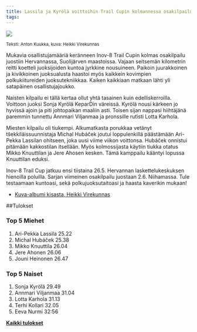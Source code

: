 ```yaml
---
title: Lassila ja Kyrölä voittoihin Trail Cupin kolmannessa osakilpailussa
tags:
---
```


[![](https://farm6.staticflickr.com/5463/17245233814_a70e098a1b_b.jpg)](https://www.flickr.com/photos/131233811@N02/17245233814/in/album-72157652700049450/)

<small>Teksti: Anton Kuukka, kuva: Heikki Virekunnas</small>

Mukavia osallistujamääriä keränneen Inov-8 Trail Cupin kolmas osakilpailu juostiin Hervannassa, Suolijärven maastoissa. Vajaan seitsemän kilometrin reitti koetteli juoksijoiden kuntoa jyrkkine nousuineen. Paikoin juurakkoinen ja kivikkoinen juoksualusta haastoi myös kaikkein kovimpien polkukiitureiden juoksutekniikkaa. Kaiken kaikkiaan matkaan lähti yli satapäinen osallistujajoukko.

Naisten kilpailu ei tällä kertaa ollut yhtä tasainen kuin edelliskerroilla. Voittoon juoksi Sonja Kyrölä KeparDin väreissä. Kyrölä nousi kärkeen jo hyvissä ajoin ja piti johtopaikan maaliin asti. Toisen sijan nappasi hiihtäjänä paremmin tunnettu Annmari Viljanmaa ja pronssille rutisti Lotta Karhola.

Miesten kilpailu oli tiukempi. Alkumatkasta porukkaa vetänyt tšekkiläissuunnistaja Michal Hubáček joutui loppulenkillä päästämään Ari-Pekka Lassilan ohitseen, joka uusi viime viikon voittonsa. Hubáček onnistui pitämään kakkostilan itsellään. Myös kolmossijasta käytiin tiukka otatus Mikko Knuuttilan ja Jere Ahosen kesken. Tämä kamppailu kääntyi lopussa Knuuttilan eduksi.

Inov-8 Trail Cup jatkuu ensi tiistaina 26.5. Hervannan laskettelukeskuksen hienoilla poluilla. Sarjan viimeinen osakilpailu juostaan 2.6. Niihamassa. Tule testaamaan kuntoasi, sekä polkujuoksutaitoasi ja haasta kaverikin mukaan!

- [Kuva-albumi kisasta, Heikki Virekunnas](https://www.flickr.com/photos/131233811@N02/sets/72157652700049450/with/17245233814/)

##Tulokset

### Top 5 Miehet

1. Ari-Pekka Lassila 25.22
2. Michal Hubáček 25.38
3. Mikko Knuuttila 26.04
4. Jere Ahonen 26.06
5. Jouni Heinonen 26.47

### Top 5 Naiset

1. Sonja Kyrölä 29.49
2. Annmari Viljanmaa 31.04
3. Lotta Karhola 31.13
4. Terhi Kollari 32.05
5. Eeva Nurmi 32:56

[**Kaikki tulokset**](https://events.navigeist.com/fi/events/2/legs/9/results)
